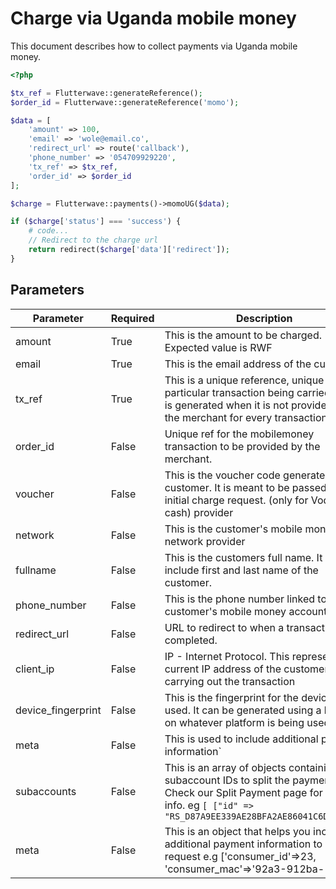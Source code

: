 # Charge via Uganda mobile money

This document describes how to collect payments via Uganda mobile money.

```php
<?php

$tx_ref = Flutterwave::generateReference();
$order_id = Flutterwave::generateReference('momo');

$data = [
    'amount' => 100,
    'email' => 'wole@email.co',
    'redirect_url' => route('callback'),
    'phone_number' => '054709929220',
    'tx_ref' => $tx_ref,
    'order_id' => $order_id
];

$charge = Flutterwave::payments()->momoUG($data);

if ($charge['status'] === 'success') {
    # code...
    // Redirect to the charge url
    return redirect($charge['data']['redirect']);
}
```

## Parameters

| Parameter          | Required | Description                                                                                                                                                                              |
| ------------------ | -------- | ---------------------------------------------------------------------------------------------------------------------------------------------------------------------------------------- |
| amount             | True     | This is the amount to be charged. Expected value is RWF                                                                                                                                  |
| email              | True     | This is the email address of the customer.                                                                                                                                               |
| tx_ref             | True     | This is a unique reference, unique to the particular transaction being carried out. It is generated when it is not provided by the merchant for every transaction.                       |
| order_id           | False     | Unique ref for the mobilemoney transaction to be provided by the merchant.                                                                                                               |
| voucher            | False     | This is the voucher code generated by the customer. It is meant to be passed in the initial charge request. (only for Vodafone cash) provider                                                                                              |
| network            | False     | This is the customer's mobile money network provider                                                                                              |
| fullname           | False    | This is the customers full name. It should include first and last name of the customer.                                                                                                  |
| phone_number       | False    | This is the phone number linked to the customer's mobile money account.                                                                                                                  |
| redirect_url       | False    | URL to redirect to when a transaction is completed.                                                                                                                                      |
| client_ip          | False    | IP - Internet Protocol. This represents the current IP address of the customer carrying out the transaction                                                                              |
| device_fingerprint | False    | This is the fingerprint for the device being used. It can be generated using a library on whatever platform is being used.                                                               |
| meta               | False    | This is used to include additional payment information`                                                                                                                                  |
| subaccounts        | False    | This is an array of objects containing the subaccount IDs to split the payment into. Check our Split Payment page for more info. eg `[ ["id" => "RS_D87A9EE339AE28BFA2AE86041C6DE70E"]]` |
| meta               | False    | This is an object that helps you include additional payment information to your request e.g ['consumer_id'=>23, 'consumer_mac'=>'92a3-912ba-1192a']                                      |
